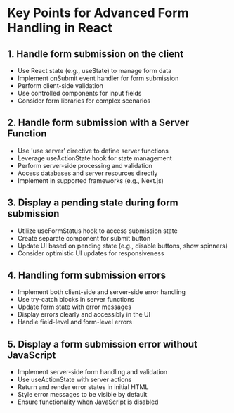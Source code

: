 # Key Points for Advanced Form Handling in React

## 1. Handle form submission on the client

- Use React state (e.g., useState) to manage form data
- Implement onSubmit event handler for form submission
- Perform client-side validation
- Use controlled components for input fields
- Consider form libraries for complex scenarios

## 2. Handle form submission with a Server Function

- Use 'use server' directive to define server functions
- Leverage useActionState hook for state management
- Perform server-side processing and validation
- Access databases and server resources directly
- Implement in supported frameworks (e.g., Next.js)

## 3. Display a pending state during form submission

- Utilize useFormStatus hook to access submission state
- Create separate component for submit button
- Update UI based on pending state (e.g., disable buttons, show spinners)
- Consider optimistic UI updates for responsiveness

## 4. Handling form submission errors

- Implement both client-side and server-side error handling
- Use try-catch blocks in server functions
- Update form state with error messages
- Display errors clearly and accessibly in the UI
- Handle field-level and form-level errors

## 5. Display a form submission error without JavaScript

- Implement server-side form handling and validation
- Use useActionState with server actions
- Return and render error states in initial HTML
- Style error messages to be visible by default
- Ensure functionality when JavaScript is disabled

